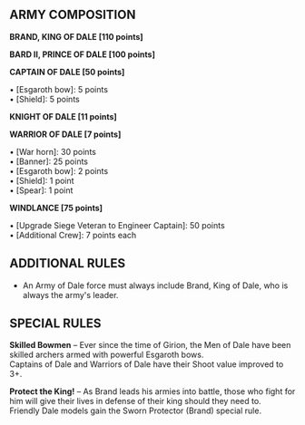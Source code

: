 ﻿## ARMY COMPOSITION

<div class="unitCard" markdown>

**BRAND, KING OF DALE [110 points]**

**BARD II, PRINCE OF DALE [100 points]**

**CAPTAIN OF DALE [50 points]**

• [Esgaroth bow]: 5 points  
• [Shield]: 5 points  

**KNIGHT OF DALE [11 points]**

**WARRIOR OF DALE [7 points]**

• [War horn]: 30 points  
• [Banner]: 25 points  
• [Esgaroth bow]: 2 points  
• [Shield]: 1 point  
• [Spear]: 1 point  

**WINDLANCE [75 points]**

• [Upgrade Siege Veteran to Engineer Captain]: 50 points  
• [Additional Crew]: 7 points each  

</div>

## ADDITIONAL RULES

- An Army of Dale force must always include Brand, King of Dale, who is always the army's leader.

## SPECIAL RULES

**Skilled Bowmen** – Ever since the time of Girion, the Men of Dale have been skilled archers armed with powerful Esgaroth bows.  
Captains of Dale and Warriors of Dale have their Shoot value improved to 3+.

**Protect the King!** – As Brand leads his armies into battle, those who fight for him will give their lives in defense of their king should they need to.  
Friendly Dale models gain the Sworn Protector (Brand) special rule.
